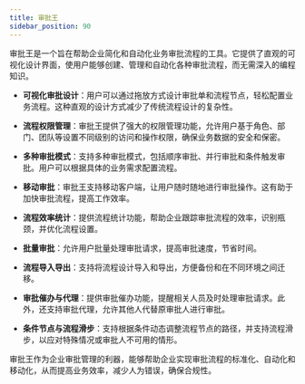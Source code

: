 ```yaml
---
title: 审批王
sidebar_position: 90
---
```


审批王是一个旨在帮助企业简化和自动化业务审批流程的工具。它提供了直观的可视化设计界面，使用户能够创建、管理和自动化各种审批流程，而无需深入的编程知识。

- **可视化审批设计**：用户可以通过拖放方式设计审批单和流程节点，轻松配置业务流程。这种直观的设计方式减少了传统流程设计的复杂性。

- **流程权限管理**：审批王提供了强大的权限管理功能，允许用户基于角色、部门、团队等设置不同级别的访问和操作权限，确保业务数据的安全和保密。

- **多种审批模式**：支持多种审批模式，包括顺序审批、并行审批和条件触发审批。用户可以根据具体的业务需求配置流程。

- **移动审批**：审批王支持移动客户端，让用户随时随地进行审批操作。这有助于加快审批流程，提高工作效率。

- **流程效率统计**：提供流程统计功能，帮助企业跟踪审批流程的效率，识别瓶颈，并优化流程设置。

- **批量审批**：允许用户批量处理审批请求，提高审批速度，节省时间。

- **流程导入导出**：支持将流程设计导入和导出，方便备份和在不同环境之间迁移。

- **审批催办与代理**：提供审批催办功能，提醒相关人员及时处理审批请求。此外，还支持审批代理，允许其他人代替原审批人进行审批。

- **条件节点与流程滑步**：支持根据条件动态调整流程节点的路径，并支持流程滑步，以应对特殊情况或审批人不可用的情形。

审批王作为企业审批管理的利器，能够帮助企业实现审批流程的标准化、自动化和移动化，从而提高业务效率，减少人为错误，确保合规性。